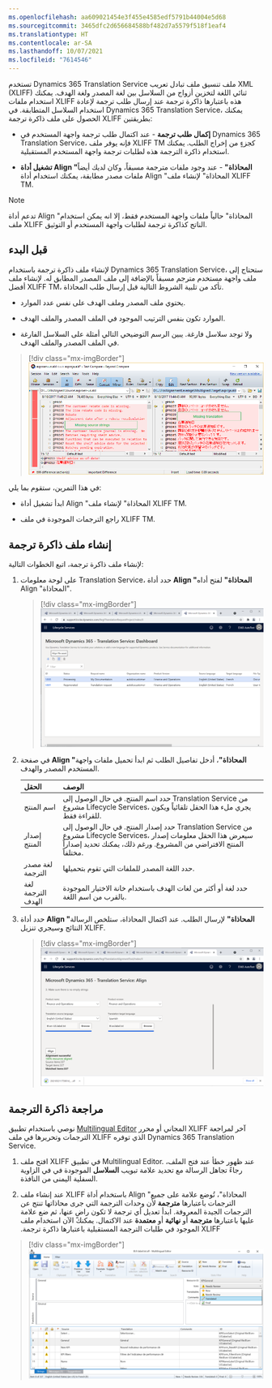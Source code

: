 ```yaml
---
ms.openlocfilehash: aa609021454e3f455e4585edf5791b44004e5d68
ms.sourcegitcommit: 3465dfc2d656684588bf482d7a5579f518f1eaf4
ms.translationtype: HT
ms.contentlocale: ar-SA
ms.lasthandoff: 10/07/2021
ms.locfileid: "7614546"
---
```

تستخدم Dynamics 365 Translation Service ملف تنسيق ملف تبادل تعريب XML ‏(XLIFF) ثنائي اللغة لتخزين أزواج من السلاسل بين لغة المصدر ولغة الهدف. يمكنك استخدام ملفات XLIFF هذه باعتبارها ذاكرة ترجمة عند إرسال طلب ترجمة لإعادة استخدام السلاسل المتطابقة. في Dynamics 365 Translation Service، يمكنك الحصول على ملف ذاكرة ترجمة XLIFF بطريقتين:

-   **إكمال طلب ترجمة** - عند اكتمال طلب ترجمة واجهة المستخدم في Dynamics 365 Translation Service، فإنه يوفر ملف XLIFF TM كجزءٍ من إخراج الطلب. يمكنك استخدام ذاكرة الترجمة هذه لطلبات ترجمة واجهة المستخدم المستقبلية.

-   **تشغيل أداة Align "المحاذاة"** - عند وجود ملفات مترجمة مسبقاً، وكان لديك أيضاً ملفات مصدر مطابقة، يمكنك استخدام أداة Align "المحاذاة" لإنشاء ملف XLIFF TM.

> [!NOTE]
> تدعم أداة Align "المحاذاة" حالياً ملفات واجهة المستخدم فقط، إلا انه يمكن استخدام ملف XLIFF الناتج كذاكرة ترجمة لطلبات واجهة المستخدم أو التوثيق.

## <a name="before-you-begin"></a>قبل البدء

لإنشاء ملف ذاكرة ترجمة باستخدام Dynamics 365 Translation Service، ستحتاج إلى ملف واجهة مستخدم مترجم مسبقاً بالإضافة إلى ملف المصدر المطابق له. لإنشاء ملف أفضل XLIFF TM، تأكد من تلبية الشروط التالية قبل إرسال طلب المحاذاة.

-   يحتوي ملف المصدر وملف الهدف على نفس عدد الموارد.

-   الموارد تكون بنفس الترتيب الموجود في الملف المصدر والملف الهدف.

-   ولا توجد سلاسل فارغة. يبين الرسم التوضيحي التالي أمثلة على السلاسل الفارغة في الملف المصدر والملف الهدف.

> [!div class="mx-imgBorder"]
> [![لقطة شاشة تظهر سلاسل فارغة في ملف المصدر وملف الهدف.](../media/align-missing-strings.png)](../media/align-missing-strings.png#lightbox)

في هذا التمرين، ستقوم بما يلي:

-   ابدأ تشغيل أداة Align "المحاذاة" لإنشاء ملف XLIFF TM.

-   راجع الترجمات الموجودة في ملف XLIFF TM.

## <a name="create-a-translation-memory-file"></a>إنشاء ملف ذاكرة ترجمة

لإنشاء ملف ذاكرة ترجمة، اتبع الخطوات التالية:

1.  على لوحة معلومات Translation Service، حدد أداة **Align "المحاذاة"** لفتح أداه Align "المحاذاة".

    > [!div class="mx-imgBorder"]
    > [![لقطة شاشة تبين لوحة معلومات بزر أصل ملف Align "المحاذاة".](../media/align-file-asset.png)](../media/align-file-asset.png#lightbox)

1.  في صفحة **Align "المحاذاة"**، أدخل تفاصيل الطلب ثم ابدأ تحميل ملفات واجهة المستخدم المصدر والهدف.

    |        الحقل                         |     الوصف                                                                                                                                                                                                                              |
    |--------------------------------------|----------------------------------------------------------------------------------------------------------------------------------------------------------------------------------------------------------------------------------------------|
    |     اسم المنتج                     |     حدد اسم المنتج. في حال الوصول إلى Translation Service من مشروع Lifecycle Services، يجري ملء هذا الحقل تلقائياً ويكون للقراءة فقط.                                                                         |
    |     إصدار المنتج                |     حدد إصدار المنتج. في حال الوصول إلى Translation Service من مشروع Lifecycle Services، سيعرض هذا الحقل معلومات إصدار المنتج الافتراضي من المشروع. ورغم ذلك، يمكنك تحديد إصداراً مختلفاً.    |
    |     لغة مصدر الترجمة    |     حدد اللغة المصدر للملفات التي تقوم بتحميلها.                                                                                                                                                                         |
    |     لغة الترجمة الهدف    |     حدد لغة أو أكثر من لغات الهدف باستخدام خانة الاختيار الموجودة بالقرب من اسم اللغة.                                                                                                                                                    |

1.  حدد أداة **Align "المحاذاة"** لإرسال الطلب. عند اكتمال المحاذاة، ستلخص الرسالة النتائج وسيجري تنزيل XLIFF.

    > [!div class="mx-imgBorder"]
    > [![لقطة شاشة تبين صفحة Align "المحاذاة" بعد نجاح المحاذاة ويجري تنزيل ذاكرة الترجمة الناتجة.](../media/align-output-page.png)](../media/align-output-page.png#lightbox)

## <a name="review-the-translation-memory"></a>مراجعة ذاكرة الترجمة

نوصي باستخدام تطبيق [Multilingual Editor](https://developer.microsoft.com/windows/downloads/multilingual-app-toolkit/?azure-portal=true) المجاني أو محرر XLIFF آخر لمراجعة الترجمات وتحريرها في ملف XLIFF الذي توفره Dynamics 365 Translation Service.

1.  افتح ملف XLIFF في تطبيق Multilingual Editor. عند ظهور خطأ عند فتح الملف، رجاءً تجاهل الرسالة مع تحديد علامة تبويب **السلاسل** الموجودة في في الزاوية السفلية اليمنى من النافذة.

1.  عند إنشاء ملف XLIFF باستخدام أداة Align "المحاذاة"، تُوضع علامة على جميع الترجمات باعتبارها **مترجمة** لأن وحدات الترجمة التي جرى محاذاتها تنتج عن الترجمات الجيدة المعروفة. ابدأ تعديل أي ترجمة لا تكون راضٍ عنها، ثم ضع علامة عليها باعتبارها **مترجمة** أو **نهائية** أو **معتمدة‬‏‫** عند الاكتمال. يمكنك الآن استخدام ملف XLIFF الموجود في طلبات الترجمة المستقبلية باعتبارها ذاكرة ترجمة.

> [!div class="mx-imgBorder"]
> [![لقطة شاشة تبين تطبيق Multilingual Editor مع فتح ذاكرة الترجمة XLIFF.](../media/align-multi-editor.png)](../media/align-multi-editor.png#lightbox)
